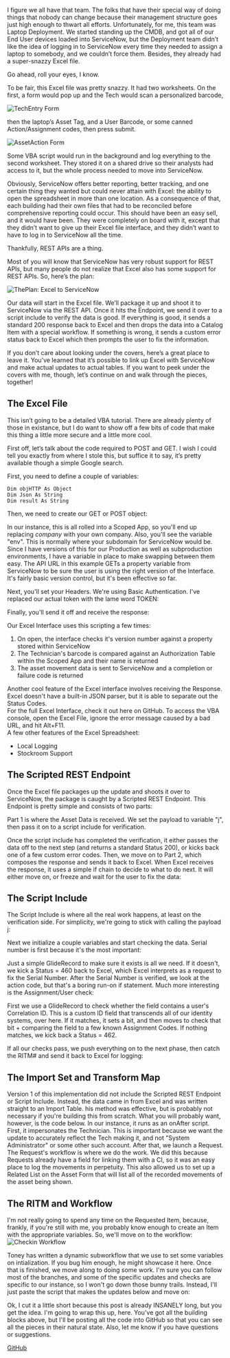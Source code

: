 I figure we all have that team. The folks that have their special way of doing things that nobody can change because their management structure goes just high enough to thwart all efforts. Unfortunately, for me, this team was Laptop Deployment. We started standing up the CMDB, and got all of our End User devices loaded into ServiceNow, but the Deployment team didn’t like the idea of logging in to ServiceNow every time they needed to assign a laptop to somebody, and we couldn’t force them. Besides, they already had a super-snazzy Excel file.

Go ahead, roll your eyes, I know.

To be fair, this Excel file was pretty snazzy. It had two worksheets. On the first, a form would pop up and the Tech would scan a personalized barcode,

![TechEntry Form](https://github.com/Greg-Malski/Asset-Checkin-Interface/raw/master/Screenshots/UserEntry.png)

then the laptop’s Asset Tag, and a User Barcode, or some canned Action/Assignment codes, then press submit.

![AssetAction Form](https://github.com/Greg-Malski/Asset-Checkin-Interface/raw/master/Screenshots/AssetAction.png)

Some VBA script would run in the background and log everything to the second worksheet. They stored it on a shared drive so their analysts had access to it, but the whole process needed to move into ServiceNow.

Obviously, ServiceNow offers better reporting, better tracking, and one certain thing they wanted but could never attain with Excel: the ability to open the spreadsheet in more than one location. As a consequence of that, each building had their own files that had to be reconciled before comprehensive reporting could occur. This should have been an easy sell, and it would have been. They were completely on board with it, except that they didn’t want to give up their Excel file interface, and they didn’t want to have to log in to ServiceNow all the time.

Thankfully, REST APIs are a thing.

Most of you will know that ServiceNow has very robust support for REST APIs, but many people do not realize that Excel also has some support for REST APIs. So, here’s the plan:

![ThePlan: Excel to ServiceNow](https://github.com/Greg-Malski/Asset-Checkin-Interface/raw/master/Screenshots/ThePlan.png)

Our data will start in the Excel file. We’ll package it up and shoot it to ServiceNow via the REST API. Once it hits the Endpoint, we send it over to a script include to verify the data is good. If everything is good, it sends a standard 200 response back to Excel and then drops the data into a Catalog Item with a special workflow. If something is wrong, it sends a custom error status back to Excel which then prompts the user to fix the information.

If you don’t care about looking under the covers, here’s a great place to leave it. You’ve learned that it’s possible to link up Excel with ServiceNow and make actual updates to actual tables. If you want to peek under the covers with me, though, let’s continue on and walk through the pieces, together!

## The Excel File

This isn’t going to be a detailed VBA tutorial. There are already plenty of those in existance, but I do want to show off a few bits of code that make this thing a little more secure and a little more cool.

First off, let’s talk about the code required to POST and GET. I wish I could tell you exactly from where I stole this, but suffice it to say, it’s pretty available though a simple Google search.

First, you need to define a couple of variables:
```vbscrpt
Dim objHTTP As Object
Dim Json As String
Dim result As String
```

Then, we need to create our GET or POST object:

In our instance, this is all rolled into a Scoped App, so you'll end up replacing *company* with your own company. Also, you'll see the variable "env". This is normally where your subdomain for ServiceNow would be. Since I have versions of this for our Production as well as subproduction environments, I have a variable in place to make swapping between them easy. The API URL in this example GETs a property variable from ServiceNow to be sure the user is using the right version of the Interface. It's fairly basic version control, but it's been effective so far.

Next, you'll set your Headers. We're using Basic Authentication. I've replaced our actual token with the lame word TOKEN:  

Finally, you'll send it off and receive the response:  

Our Excel Interface uses this scripting a few times:

1.  On open, the interface checks it's version number against a property stored within ServiceNow
2.  The Technician's barcode is compared against an Authorization Table within the Scoped App and their name is returned
3.  The asset movement data is sent to ServiceNow and a completion or failure code is returned

Another cool feature of the Excel interface involves receiving the Response. Excel doesn't have a built-in JSON parser, but it is able to separate out the Status Codes.  
For the full Excel Interface, check it out here on GitHub. To access the VBA console, open the Excel File, ignore the error message caused by a bad URL, and hit Alt+F11.  
A few other features of the Excel Spreadsheet:

*   Local Logging
*   Stockroom Support

## The Scripted REST Endpoint

Once the Excel file packages up the update and shoots it over to ServiceNow, the package is caught by a Scripted REST Endpoint. This Endpoint is pretty simple and consists of two parts:  

Part 1 is where the Asset Data is received. We set the payload to variable "j", then pass it on to a script include for verification.

Once the script include has completed the verification, it either passes the data off to the next step (and returns a standard Status 200), or kicks back one of a few custom error codes. Then, we move on to Part 2, which composes the response and sends it back to Excel. When Excel receives the response, it uses a simple if chain to decide to what to do next. It will either move on, or freeze and wait for the user to fix the data:  

## The Script Include

The Script Include is where all the real work happens, at least on the verification side. For simplicity, we're going to stick with calling the payload j:  

Next we initialize a couple variables and start checking the data. Serial number is first because it's the most important:  

Just a simple GlideRecord to make sure it exists is all we need. If it doesn't, we kick a Status = 460 back to Excel, which Excel interprets as a request to fix the Serial Number. After the Serial Number is verified, we look at the action code, but that's a boring run-on if statement. Much more interesting is the Assignment/User check:  

First we use a GlideRecord to check whether the field contains a user's Correlation ID. This is a custom ID field that transcends all of our identity systems, over here. If it matches, it sets a bit, and then moves to check that bit + comparing the field to a few known Assignment Codes. If nothing matches, we kick back a Status = 462.

If all our checks pass, we push everything on to the next phase, then catch the RITM# and send it back to Excel for logging:  

## The Import Set and Transform Map

Version 1 of this implementation did not include the Scripted REST Endpoint or Script Include. Instead, the data came in from Excel and was written straight to an Import Table. his method was effective, but is probably not necessary if you're building this from scratch. What you will probably want, however, is the code below. In our instance, it runs as an onAfter script. First, it impersonates the Technician. This is important because we want the update to accurately reflect the Tech making it, and not "System Administrator" or some other such account. After that, we launch a Request. The Request's workflow is where we do the work. We did this because Requests already have a field for linking them with a CI, so it was an easy place to log the movements in perpetuity. This also allowed us to set up a Related List on the Asset Form that will list all of the recorded movements of the asset being shown.  

## The RITM and Workflow

I'm not really going to spend any time on the Requested Item, because, frankly, if you're still with me, you probably know enough to create an Item with the appropriate variables. So, we'll move on to the workflow:  
![Checkin Workflow](https://github.com/Greg-Malski/Asset-Checkin-Interface/raw/master/Screenshots/CheckinWorkflow.png)

Toney has written a dynamic subworkflow that we use to set some variables on intialization. If you bug him enough, he might showcase it here. Once that is finished, we move along to doing some work. I'm sure you can follow most of the branches, and some of the specific updates and checks are specific to our instance, so I won't go down those bunny trails. Instead, I'll just paste the script that makes the updates below and move on:  

Ok, I cut it a little short because this post is already INSANELY long, but you get the idea. I'm going to wrap this up, here. You've got all the building blocks above, but I'll be posting all the code into GitHub so that you can see all the pieces in their natural state. Also, let me know if you have questions or suggestions.

[GitHub](https://github.com/Greg-Malski/Asset-Checkin-Interface)
